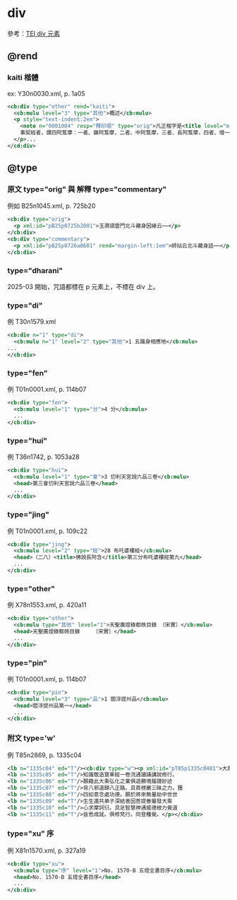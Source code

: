 # div

參考：[TEI div 元素](http://www.tei-c.org/release/doc/tei-p5-doc/zh-TW/html/ref-div.html)

## @rend

### kaiti 楷體

ex: Y30n0030.xml, p. 1a05

```xml
<cb:div type="other" rend="kaiti">
  <cb:mulu level="3" type="其他">概述</cb:mulu>
  <p style="text-indent:2em">
    <note n="0001004" resp="釋印順" type="orig">凡正楷字是<title level="m">《論》</title>文。</note>
    事契經者，謂四阿笈摩：一者、雜阿笈摩，二者、中阿笈摩，三者、長阿笈摩，四者、增一阿笈摩。...
  </p>...
</cd:div>
```

## @type

### 原文 type="orig" 與 解釋 type="commentary"

例如 B25n1045.xml, p. 725b20

```xml
<cb:div type="orig">
  <p xml:id="pB25p0725b2001">玉澗頌雲門北斗藏身因緣云⋯⋯</p>
</cb:div>
<cb:div type="commentary">
  <p xml:id="pB25p0726a0601" rend="margin-left:1em">師拈云北斗藏身話⋯⋯</p>
</cb:div>
```
### type="dharani"

2025-03 開始，咒語都標在 p 元素上，不標在 div 上。

### type="di"

例 T30n1579.xml

```xml
<cb:div n="1" type="di">
  <cb:mulu n="1" level="2" type="其他">1 五識身相應地</cb:mulu>
...
</cb:div>
```

### type="fen"

例 T01n0001.xml, p. 114b07

```xml
<cb:div type="fen">
  <cb:mulu level="1" type="分">4 分</cb:mulu>
  ...
</cb:div>
```

### type="hui"

例 T36n1742, p. 1053a28

```xml
<cb:div type="hui">
  <cb:mulu level="1" type="會">3 忉利天宮說六品三卷</cb:mulu>
  <head>第三會忉利天宮說六品三卷</head>
  ...
</cb:div>
```

### type="jing"

例 T01n0001.xml, p. 109c22

```xml
<cb:div type="jing">
  <cb:mulu level="2" type="經">28 布吒婆樓經</cb:mulu>
  <head>（二八）<title>佛說長阿含</title>第三分布吒婆樓經第九</head>
  ...
</cb:div>
```

### type="other"

例 X78n1553.xml, p. 420a11

```xml
<cb:div type="other">
  <cb:mulu type="其他" level="1">天聖廣燈錄都帙目錄 〔宋實〕</cb:mulu>
  <head>天聖廣燈錄都帙目錄　　　〔宋實〕</head>
  ...
</cb:div>
```

### type="pin"

例 T01n0001.xml, p. 114b07

```xml
<cb:div type="pin">
  <cb:mulu level="3" type="品">1 閻浮提州品</cb:mulu>
  <head>閻浮提州品第一</head>
  ...
</cb:div>
```

### 附文 type='w'

例 T85n2869, p. 1335c04

```xml
<lb n="1335c04" ed="T"/><cb:div type="w"><p xml:id="pT85p1335c0401">大業十三年。佛弟子張佛果為劉士章善友
<lb n="1335c05" ed="T"/>知識敬造寶車經一卷流通讀誦講說修行。
<lb n="1335c06" ed="T"/>願藉此大乘弘化之業俱遊勝境履踐妙迹
<lb n="1335c07" ed="T"/>背八邪道歸八正路。具首楞嚴三昧之力。獲
<lb n="1335c08" ed="T"/>四如意念處功德。願於將來無量劫中世世
<lb n="1335c09" ed="T"/>生生還共弟子深結善因菩提眷屬發大乘
<lb n="1335c10" ed="T"/>心求摩訶衍。具足智慧神通威德根力覺道
<lb n="1335c11" ed="T"/>皆悉成就。俱修梵行。同登種覺。</p></cb:div>
```

### type="xu" 序

例 X81n1570.xml, p. 327a19

```xml
<cb:div type="xu">
  <cb:mulu type="序" level="1">No. 1570-B 五燈全書目序</cb:mulu>
  <head>No. 1570-B 五燈全書目序</head>
  ...
</cb:div>
```

